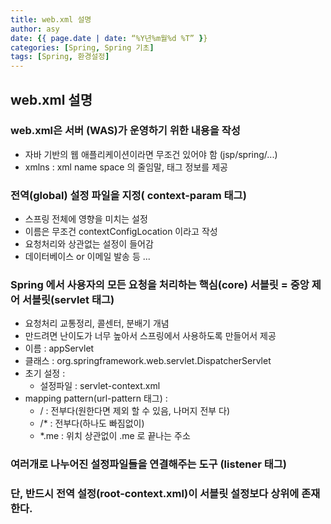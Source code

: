 ```yaml
---
title: web.xml 설명
author: asy
date: {{ page.date | date: “%Y년%m월%d %T” }}
categories: [Spring, Spring 기초]
tags: [Spring, 환경설정]
---
```


## web.xml 설명

### web.xml은 서버 (WAS)가 운영하기 위한 내용을 작성

- 자바 기반의 웹 애플리케이션이라면 무조건 있어야 함 (jsp/spring/...)
- xmlns : xml name space 의 줄임말, 태그 정보를 제공

### 전역(global) 설정 파일을 지정( context-param 태그)

- 스프링 전체에 영향을 미치는 설정
- 이름은 무조건 contextConfigLocation 이라고 작성
- 요청처리와 상관없는 설정이 들어감
- 데이터베이스 or 이메일 발송 등 ...

### Spring 에서 사용자의 모든 요청을 처리하는 핵심(core) 서블릿 = 중앙 제어 서블릿(servlet 태그)

- 요청처리 교통정리, 콜센터, 분배기 개념
- 만드려면 난이도가 너무 높아서 스프링에서 사용하도록 만들어서 제공
- 이름 : appServlet
- 클래스 : org.springframework.web.servlet.DispatcherServlet
- 초기 설정 : 
  - 설정파일 : servlet-context.xml 
- mapping pattern(url-pattern 태그) :
  - / : 전부다(원한다면 제외 할 수 있음, 나머지 전부 다)
  - /* : 전부다(하나도 빠짐없이)
  - *.me : 위치 상관없이 .me 로 끝나는 주소

### 여러개로 나누어진 설정파일들을 연결해주는 도구 (listener 태그)

### 단, 반드시 전역 설정(root-context.xml)이 서블릿 설정보다 상위에 존재한다.



